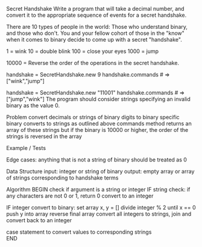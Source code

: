 Secret Handshake
Write a program that will take a decimal number, and convert it to the appropriate sequence of events for a secret handshake.

There are 10 types of people in the world: Those who understand binary, and those who don't. You and your fellow cohort of those in the "know" when it comes to binary decide to come up with a secret "handshake".

1 = wink
10 = double blink
100 = close your eyes
1000 = jump

10000 = Reverse the order of the operations in the secret handshake.

handshake = SecretHandshake.new 9
handshake.commands # => ["wink","jump"]

handshake = SecretHandshake.new "11001"
handshake.commands # => ["jump","wink"]
The program should consider strings specifying an invalid binary as the value 0.

Problem
convert decimals or strings of binary digits to binary
specific binary converts to strings as outlined above
commands method returns an array of these strings
but if the binary is 10000 or higher, the order of the strings is reversed in the array  

Example / Tests


Edge cases: anything that is not a string of binary should be treated as 0

Data Structure
input: integer or string of binary
output: empty array or array of strings corresponding to handshake terms  

Algorithm
BEGIN
check if argument is a string or integer
  IF string
    check: if any characters are not 0 or 1, return 0
    convert to an integer

  IF integer
    convert to binary:
    set array x, y = []
    divide integer % 2 until x == 0
    push y into array
    reverse final array
    convert all integers to strings, join and convert back to an integer


  case statement to convert values to corresponding strings   
END
